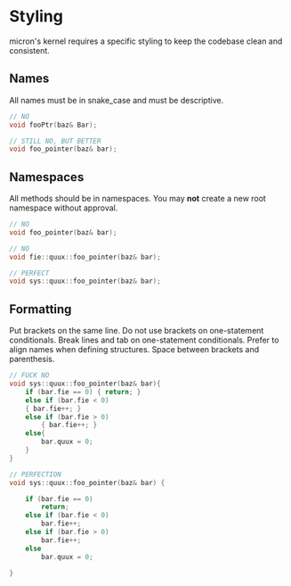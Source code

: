 # Styling
micron's kernel requires a specific styling to keep the codebase clean and consistent.

## Names
All names must be in snake_case and must be descriptive.
```c++
// NO
void fooPtr(baz& Bar);

// STILL NO, BUT BETTER
void foo_pointer(baz& bar);
```

## Namespaces
All methods should be in namespaces. You may **not** create a new root namespace without approval.
```c++
// NO
void foo_pointer(baz& bar);

// NO
void fie::quux::foo_pointer(baz& bar);

// PERFECT
void sys::quux::foo_pointer(baz& bar);
```

## Formatting
Put brackets on the same line.
Do not use brackets on one-statement conditionals.
    Break lines and tab on one-statement conditionals.
Prefer to align names when defining structures.
Space between brackets and parenthesis.
```c++
// FUCK NO
void sys::quux::foo_pointer(baz& bar){
    if (bar.fie == 0) { return; }
    else if (bar.fie < 0)
    { bar.fie++; }
    else if (bar.fie > 0)
        { bar.fie++; }
    else{
        bar.quux = 0;
    }    
}

// PERFECTION
void sys::quux::foo_pointer(baz& bar) {

    if (bar.fie == 0) 
        return;
    else if (bar.fie < 0)
        bar.fie++;
    else if (bar.fie > 0)
        bar.fie++;
    else
        bar.quux = 0; 
    
}
```